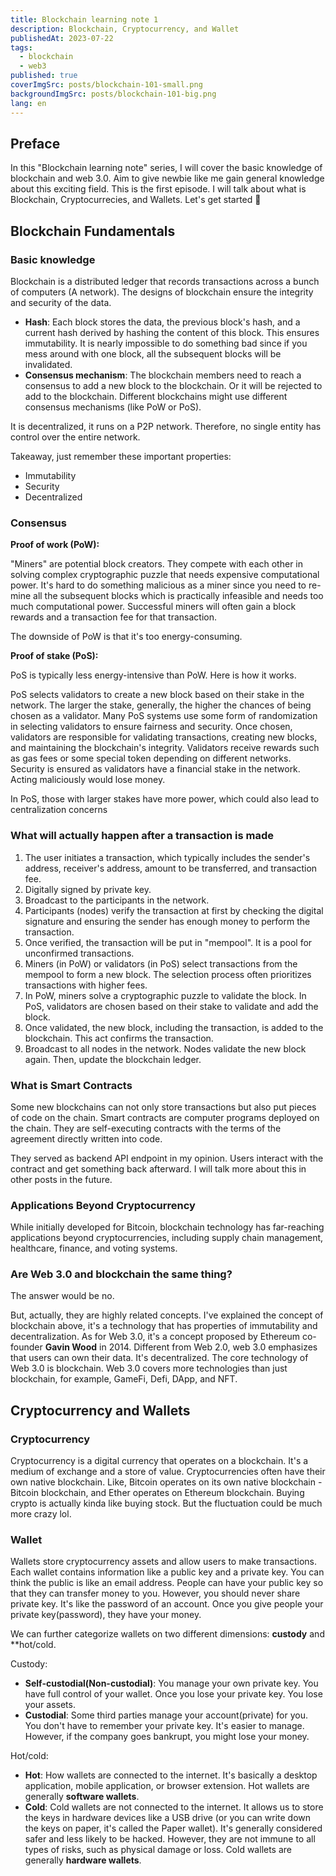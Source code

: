 ```yaml
---
title: Blockchain learning note 1
description: Blockchain, Cryptocurrency, and Wallet
publishedAt: 2023-07-22
tags:
  - blockchain
  - web3
published: true
coverImgSrc: posts/blockchain-101-small.png
backgroundImgSrc: posts/blockchain-101-big.png
lang: en
---
```


## Preface

In this "Blockchain learning note" series, I will cover the basic knowledge of blockchain and web 3.0. Aim to give newbie like me gain general knowledge about this exciting field. This is the first episode. I will talk about what is Blockchain, Cryptocurrecies, and Wallets. Let's get started 🚀

## Blockchain Fundamentals

### Basic knowledge

Blockchain is a distributed ledger that records transactions across a bunch of computers (A network). The designs of blockchain ensure the integrity and security of the data.

- **Hash**: Each block stores the data, the previous block's hash, and a current hash derived by hashing the content of this block. This ensures immutability. It is nearly impossible to do something bad since if you mess around with one block, all the subsequent blocks will be invalidated.
- **Consensus mechanism**: The blockchain members need to reach a consensus to add a new block to the blockchain. Or it will be rejected to add to the blockchain. Different blockchains might use different consensus mechanisms (like PoW or PoS).

It is decentralized, it runs on a P2P network. Therefore, no single entity has control over the entire network.

Takeaway, just remember these important properties:

- Immutability
- Security
- Decentralized

### Consensus

**Proof of work (PoW):**

"Miners" are potential block creators. They compete with each other in solving complex cryptographic puzzle that needs expensive computational power. It's hard to do something malicious as a miner since you need to re-mine all the subsequent blocks which is practically infeasible and needs too much computational power. Successful miners will often gain a block rewards and a transaction fee for that transaction.

The downside of PoW is that it's too energy-consuming.

**Proof of stake (PoS):**

PoS is typically less energy-intensive than PoW. Here is how it works.

PoS selects validators to create a new block based on their stake in the network. The larger the stake, generally, the higher the chances of being chosen as a validator. Many PoS systems use some form of randomization in selecting validators to ensure fairness and security. Once chosen, validators are responsible for validating transactions, creating new blocks, and maintaining the blockchain's integrity. Validators receive rewards such as gas fees or some special token depending on different networks.
Security is ensured as validators have a financial stake in the network. Acting maliciously would lose money.

In PoS, those with larger stakes have more power, which could also lead to centralization concerns

### What will actually happen after a transaction is made

1. The user initiates a transaction, which typically includes the sender's address, receiver's address, amount to be transferred, and transaction fee.
2. Digitally signed by private key.
3. Broadcast to the participants in the network.
4. Participants (nodes) verify the transaction at first by checking the digital signature and ensuring the sender has enough money to perform the transaction.
5. Once verified, the transaction will be put in "mempool". It is a pool for unconfirmed transactions.
6. Miners (in PoW) or validators (in PoS) select transactions from the mempool to form a new block. The selection process often prioritizes transactions with higher fees.
7. In PoW, miners solve a cryptographic puzzle to validate the block. In PoS, validators are chosen based on their stake to validate and add the block.
8. Once validated, the new block, including the transaction, is added to the blockchain. This act confirms the transaction.
9. Broadcast to all nodes in the network. Nodes validate the new block again. Then, update the blockchain ledger.

### What is Smart Contracts

Some new blockchains can not only store transactions but also put pieces of code on the chain. Smart contracts are computer programs deployed on the chain. They are self-executing contracts with the terms of the agreement directly written into code.

They served as backend API endpoint in my opinion. Users interact with the contract and get something back afterward. I will talk more about this in other posts in the future.

### Applications Beyond Cryptocurrency

While initially developed for Bitcoin, blockchain technology has far-reaching applications beyond cryptocurrencies, including supply chain management, healthcare, finance, and voting systems.

### Are Web 3.0 and blockchain the same thing?

The answer would be no.

But, actually, they are highly related concepts. I've explained the concept of blockchain above, it's a technology that has properties of immutability and decentralization. As for Web 3.0, it's a concept proposed by Ethereum co-founder **Gavin Wood** in 2014. Different from Web 2.0, web 3.0 emphasizes that users can own their data. It's decentralized. The core technology of Web 3.0 is blockchain. Web 3.0 covers more technologies than just blockchain, for example, GameFi, Defi, DApp, and NFT.

## Cryptocurrency and Wallets

### Cryptocurrency

Cryptocurrency is a digital currency that operates on a blockchain. It's a medium of exchange and a store of value. Cryptocurrencies often have their own native blockchain. Like, Bitcoin operates on its own native blockchain - Bitcoin blockchain, and Ether operates on Ethereum blockchain. Buying crypto is actually kinda like buying stock. But the fluctuation could be much more crazy lol.

### Wallet

Wallets store cryptocurrency assets and allow users to make transactions. Each wallet contains information like a public key and a private key. You can think the public is like an email address. People can have your public key so that they can transfer money to you. However, you should never share private key. It's like the password of an account. Once you give people your private key(password), they have your money.

We can further categorize wallets on two different dimensions: **custody** and \*\*hot/cold.

Custody:

- **Self-custodial(Non-custodial)**: You manage your own private key. You have full control of your wallet. Once you lose your private key. You lose your assets.
- **Custodial**: Some third parties manage your account(private) for you. You don't have to remember your private key. It's easier to manage. However, if the company goes bankrupt, you might lose your money.

Hot/cold:

- **Hot**: How wallets are connected to the internet. It's basically a desktop application, mobile application, or browser extension. Hot wallets are generally **software wallets**.
- **Cold**: Cold wallets are not connected to the internet. It allows us to store the keys in hardware devices like a USB drive (or you can write down the keys on paper, it's called the Paper wallet). It's generally considered safer and less likely to be hacked. However, they are not immune to all types of risks, such as physical damage or loss. Cold wallets are generally **hardware wallets**.
